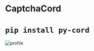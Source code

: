 # CaptchaCord

# `pip install py-cord`

![profile](https://discord.c99.nl/widget/theme-4/981168973158703164.png)
